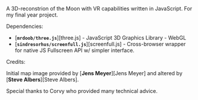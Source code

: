 A 3D-reconstrion of the Moon with VR capabilities written in JavaScript.
For my final year project. 

Dependencies:

 * [**`mrdoob/three.js`**][three.js] - JavaScript 3D Graphics Library - WebGL
 * [**`sindresorhus/screenfull.js`**][screenfull.js] - Cross-browser
   wrapper for native JS Fullscreen API w/ simpler interface.


Credits:

Initial map image provided by [**Jens Meyer**][Jens Meyer] and altered by [**Steve Albers**][Steve Albers].

Special thanks to Corvy who provided many technical advice.



